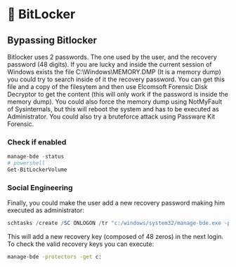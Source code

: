 # 🔏 BitLocker

## Bypassing Bitlocker

Bitlocker uses 2 passwords. The one used by the user, and the recovery password (48 digits). If you are lucky and inside the current session of Windows exists the file C:\Windows\MEMORY.DMP (It is a memory dump) you could try to search inside of it the recovery password. You can get this file and a copy of the filesytem and then use Elcomsoft Forensic Disk Decryptor to get the content (this will only work if the password is inside the memory dump). You could also force the memory dump using NotMyFault of Sysinternals, but this will reboot the system and has to be executed as Administrator. You could also try a bruteforce attack using Passware Kit Forensic.

### Check if enabled

```powershell
manage-bde -status
# powershell
Get-BitLockerVolume
```

### Social Engineering

Finally, you could make the user add a new recovery password making him executed as administrator:

```powershell
schtasks /create /SC ONLOGON /tr "c:/windows/system32/manage-bde.exe -protectors -add c: -rp 000000-000000-000000-000000-000000-000000-000000-000000" /tn tarea /RU SYSTEM /f
```

This will add a new recovery key (composed of 48 zeros) in the next login. To check the valid recovery keys you can execute:

```bash
manage-bde -protectors -get c:
```
